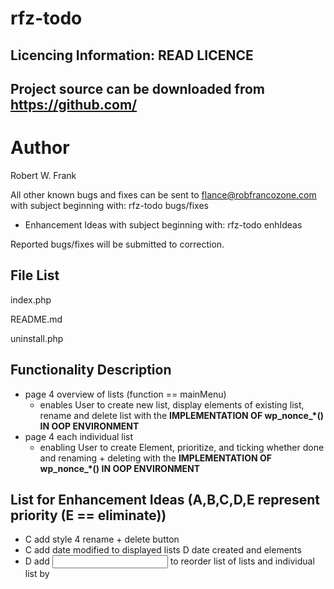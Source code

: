 rfz-todo
==========

Licencing Information: READ LICENCE
----
Project source can be downloaded from https://github.com/
----

Author
==========
Robert W. Frank

All other known bugs and fixes can be sent to flance@robfrancozone.com with subject beginning with: rfz-todo bugs/fixes
*	Enhancement Ideas with subject beginning with: rfz-todo enhIdeas

Reported bugs/fixes will be submitted to correction.

File List
---------

index.php

README.md

uninstall.php


Functionality Description
----------
* page 4 overview of lists (function == mainMenu)
	* enables User to create new list, display elements of existing list, rename and delete list with the <b>IMPLEMENTATION OF wp_nonce_*()
	IN OOP ENVIRONMENT</b>
* page 4 each individual list
	* enabling User to create Element, prioritize, and ticking whether done and renaming + deleting with the **IMPLEMENTATION OF wp_nonce_*()
	IN OOP ENVIRONMENT**

	
List for Enhancement Ideas    (A,B,C,D,E represent priority (E == eliminate))
---------
* C add style 4 rename + delete button
* C add date modified to displayed lists 		D date created and elements
* D add <input > to reorder list of lists and individual list by 
